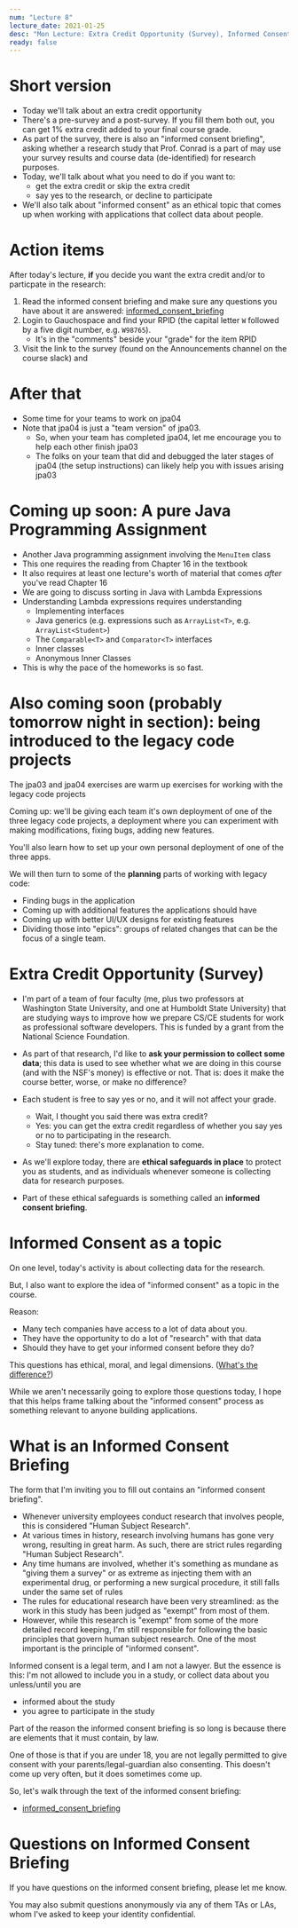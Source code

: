 ```yaml
---
num: "Lecture 8"
lecture_date: 2021-01-25
desc: "Mon Lecture: Extra Credit Opportunity (Survey), Informed Consent"
ready: false
---
```


# Short version

* Today we'll talk about an extra credit opportunity
* There's a pre-survey and a post-survey.  If you fill them both out, you can get 1% extra credit added to your final course grade.
* As part of the survey, there is also an "informed consent briefing", asking whether a research study that Prof. Conrad is a part of 
  may use your survey results and course data (de-identified) for research purposes.
* Today, we'll talk about what you need to do if you want to:
  - get the extra credit or skip the extra credit
  - say yes to the research, or decline to participate
* We'll also talk about "informed consent" as an ethical topic that comes up when working with applications that collect data about people.
  
# Action items

After today's lecture, **if** you decide you want the extra credit and/or to particpate in the research:

1. Read the informed consent briefing and make sure any questions you have about it are answered: [informed_consent_briefing](informed_consent)
2. Login to Gauchospace and find your RPID (the capital letter `W` followed by a five digit number, e.g. `W98765`).  
   - It's in the "comments" beside your "grade" for the item RPID 
3. Visit the link to the survey (found on the Announcements channel on the course slack) and 

# After that

* Some time for your teams to work on jpa04
* Note that jpa04 is just a "team version" of jpa03.  
  - So, when your team has completed jpa04, let me encourage you to help each other finish jpa03
  - The folks on your team that did and debugged the later stages of jpa04 (the setup instructions) can likely help you with issues arising jpa03

# Coming up soon: A pure Java Programming Assignment

* Another Java programming assignment involving the `MenuItem` class
* This one requires the reading from Chapter 16 in the textbook
* It also requires at least one lecture's worth of material that comes *after* you've read Chapter 16
* We are going to discuss sorting in Java with Lambda Expressions
* Understanding Lambda expressions requires understanding
  - Implementing interfaces
  - Java generics (e.g. expressions such as `ArrayList<T>`, e.g. `ArrayList<Student>`)
  - The `Comparable<T>` and `Comparator<T>` interfaces
  - Inner classes
  - Anonymous Inner Classes
* This is why the pace of the homeworks is so fast.

# Also coming soon (probably tomorrow night in section): being introduced to the legacy code projects

The jpa03 and jpa04 exercises are warm up exercises for working with the legacy code projects

Coming up: we'll be giving each team it's own deployment of one of the three legacy code projects, 
a deployment where you can experiment with making modifications, fixing bugs, adding new features.

You'll also learn how to set up your own personal deployment of one of the three apps.

We will then turn to some of the **planning** parts of working with legacy code:
* Finding bugs in the application
* Coming up with additional features the applications should have
* Coming up with better UI/UX designs for existing features
* Dividing those into "epics": groups of related changes that can be the focus of a single team.

# Extra Credit Opportunity (Survey)

* I'm part of a team of four faculty (me, plus two professors at Washington State University, and one at Humboldt State University) that are studying
  ways to improve how we prepare CS/CE students for work as professional software developers.   This is funded by a grant from the National Science Foundation.
* As part of that research, I'd like to **ask your permission to collect some data**; this data is used to see whether what we are doing in this course
  (and with the NSF's money) is effective or not.  That is: does it make the course better, worse, or make no difference?
* Each student is free to say yes or no, and it will not affect your grade.
  - Wait, I thought you said there was extra credit?
  - Yes: you can get the extra credit regardless of whether you say yes or no to participating in the research.
  - Stay tuned: there's more explanation to come.
  
* As we'll explore today, there are **ethical safeguards in place** to protect you as students, and as individuals whenever someone is collecting data for research
  purposes.   
* Part of these ethical safeguards is something called an **informed consent briefing**.

# Informed Consent as a topic

On one level, today's activity is about collecting data for the research.

But, I also want to explore the idea of "informed consent" as a topic in the course.

Reason: 
* Many tech companies have access to a lot of data about you.
* They have the opportunity to do a lot of "research" with that data
* Should they have to get your informed consent before they do?
 
This questions has ethical, moral, and legal dimensions. ([What's the difference?](https://ethics.org.au/ethics-morality-law-whats-the-difference/))

While we aren't necessarily going to explore those questions today, I hope that this helps frame talking about the "informed consent" process as something relevant to anyone building applications.

# What is an Informed Consent Briefing

The form that I'm inviting you to fill out contains an "informed consent briefing".  

* Whenever university employees conduct research that involves people, this is considered "Human Subject Research".  
* At various times in history, research involving humans has gone very wrong, resulting in great harm.   As such, there are strict rules regarding "Human Subject Research".
* Any time humans are involved, whether it's something as mundane as "giving them a survey" or as extreme as injecting them with an experimental drug, or
  performing a new surgical procedure, it still falls under the same set of rules
* The rules for educational research have been very streamlined: as the work in this study has been judged as "exempt" from most of them.
* However, while this research is "exempt" from some of the more detailed record keeping, I'm still responsible for following the basic principles
  that govern human subject research.  One of the most important is the principle of "informed consent".

Informed consent is a legal term, and I am not a lawyer.  But the essence is this: I'm not allowed to include you in a study, or collect data about you unless/until
you are
* informed about the study
* you agree to participate in the study

Part of the reason the informed consent briefing is so long is because there are elements that it must contain, by law.

One of those is that if you are under 18, you are not legally permitted to give consent with your parents/legal-guardian also consenting.  This doesn't come up very often, but it does sometimes come up.  

So, let's walk through the text of the informed consent briefing:

* [informed_consent_briefing](informed_consent)


# Questions on Informed Consent Briefing

If you have questions on the informed consent briefing, please let me know.

You may also submit questions anonymously via any of them TAs or LAs, whom I've asked to keep your identity confidential.

